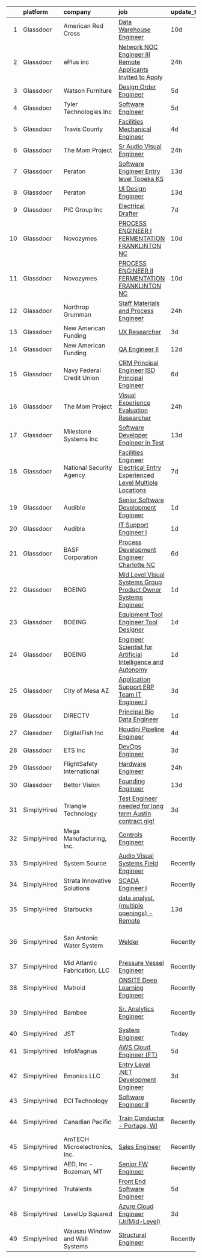 

|    | platform    | company                        | job                                                                                                                                                                                                                                                                                                                                                                                                                                                                                                                                                                                                                                                                                                                                                                                                                                                                                                                                                                                                                                                                                                                                                                                                                                                                                                                                                                                                                                                                                                                                                                                           | update_time   | location                    |
|---:|:------------|:-------------------------------|:----------------------------------------------------------------------------------------------------------------------------------------------------------------------------------------------------------------------------------------------------------------------------------------------------------------------------------------------------------------------------------------------------------------------------------------------------------------------------------------------------------------------------------------------------------------------------------------------------------------------------------------------------------------------------------------------------------------------------------------------------------------------------------------------------------------------------------------------------------------------------------------------------------------------------------------------------------------------------------------------------------------------------------------------------------------------------------------------------------------------------------------------------------------------------------------------------------------------------------------------------------------------------------------------------------------------------------------------------------------------------------------------------------------------------------------------------------------------------------------------------------------------------------------------------------------------------------------------|:--------------|:----------------------------|
|  1 | Glassdoor   | American Red Cross             | [Data Warehouse Engineer](https://www.glassdoor.com/partner/jobListing.htm?pos=113&ao=1110586&s=58&guid=0000018161014d2da797c1ff9b5f5b0e&src=GD_JOB_AD&t=SR&vt=w&ea=1&cs=1_419e65c9&cb=1655189884873&jobListingId=1007916029350&cpc=B576E40E3A51D23B&jrtk=3-0-1g5gg2jg1g2r8801-1g5gg2jgei6hp800-0237611f66cc1084--6NYlbfkN0CEN1SVzzuLvxAMNmYjkd_ILVkHkdxx_5pQXs3qEhGumJ2TN43HgLZzaqIICJy1tzpla2dKBjNIpeamBrqGybw7MZzGHYnwNMs4L5yiZFMe1UBYwD3KzWY3DdgGp5tRq-LhEJfwOSrVzJ7BWbc3FG0PbPFNBCz7oROGKPzqHNglsDrbvBumWfLsa-_Fs9Xz4q3LMkXCZxgWCzCcDtLjcvYP9BUngxoBAzV1_CIDP8Heptvear4iQ03a2s-VlyU2DgUwvafSC1Ct6AlQL4f9q4v1fYFC7TnbGACSvaCz3hEjzfhgt42Bt9nbk9VfCH30RqtjA6z_ox458h1uQgdrZvGdAo8BlZe0jkQovW6skdQCByINdA3k1vqHgiDH4J9_mQKezyVav9JbWOLBJGxNYfZL_T7vX1ivr5Jn-DQLeEtPufpPZQDg_Tz0Kw5J7zpYhA5sX570X_quRrX3U6oEpEF8qRdzFl3_7vNUZciKW58XQWT_WUnZutY6RCSEgraJquRahrAyxOWrcQ%3D%3D)                                                                                                                                                                                                                                                                                                                                                                                                                                                                                                                                                                                                                                                                                                                | 10d           | Remote                      |
|  2 | Glassdoor   | ePlus inc                      | [Network   NOC Engineer III  Remote Applicants Invited to Apply ](https://www.glassdoor.com/partner/jobListing.htm?pos=102&ao=1110586&s=58&guid=0000018161014d2da797c1ff9b5f5b0e&src=GD_JOB_AD&t=SR&vt=w&cs=1_9af8631a&cb=1655189884870&jobListingId=1007937027909&cpc=B7D7C65A5E4116E9&jrtk=3-0-1g5gg2jg1g2r8801-1g5gg2jgei6hp800-ecf1885f666dbc72--6NYlbfkN0B4q5ZfxtiYuHthRCrlNTaH3IgnRrb9iipLWN6eJD-7mf0GDGcGpfM9CdkPeB309lsIIg-T8Oz_CHLpBFD1BFj7_N6xgEmhz-rVaPFrAV_ftd2axiSb3akQdAIq353-0vBNSWLyBxSXGPKPOHwX6JbII4WWQQXY1IDNhwpHS_GyhBJEbH-flqhxhb0xddbtxCWEZP8lmuYgyqaxhfg7HfJ9HcdlmRmKJTG3avO8nCxHrkhHjv9uyrN0SDlBV5GvEfyqNRY9tDM6eDjozVcO7dRUv7e1pE_g0wMW4MBYhb5yB3-GsJ-6aJf_mfDlE_V1OI1JP6zycCNFXSHyadjW-Kki8InM5zK5h9sqo429pOUVR0sWc8otrFeY_zdMOIei0-1f8cxPhqSXRmO2snpwQkRpOiEUteZvOZ3Thqo7WcN8gGL6FwTmHgHSvXA_WIgWjt9k-hYNCJZEdcA6i6giNUl7DvrIieoLCD_YtxltqLIxLbPSUNDzK9YkA1uYFVts8sxdJDpJ96evu2Hy4JHzQTpO7QxpPzQxJf_YCZ3uy71qnrFjMeAjUx7E4PCJa-mgKPB4HxKglmPguo1drJhqSauzkR02Qd5yQMLEsf90zWI-JvI50zd8_X8tT67Gnz7RPS71eOzRjthQ_y7_xmgL7LDtgQZsBPEfAHTnpzNUV0aQ7d4QXIdhAI_II3lkUOWIE_6DOyUh72tyr5t3OFNaMvinIhezoYQGYNrbNDXRZzrcVA%3D%3D)                                                                                                                                                                                                                                                                                                                                                                                                                                             | 24h           | Morrisville, NC             |
|  3 | Glassdoor   | Watson Furniture               | [Design Order Engineer](https://www.glassdoor.com/partner/jobListing.htm?pos=105&ao=1110586&s=58&guid=0000018161014d2da797c1ff9b5f5b0e&src=GD_JOB_AD&t=SR&vt=w&ea=1&cs=1_081bd2ae&cb=1655189884871&jobListingId=1007926250674&cpc=A3C165F64CC0ACE0&jrtk=3-0-1g5gg2jg1g2r8801-1g5gg2jgei6hp800-bb81e43dad04cd92--6NYlbfkN0DSK_VrFMGb8rYcDftMMxbEY4AEPMUD_4tNJMwNZbo-LDX9FsvLWh6h_AJ9bXBWYBEXiZ9WVhF9rUCvHFkzOZ5AVlHEAdrQbIVk7SLm5SFBE_xV84NfR8tB18BZdXUCUfjC_2cZGlgTBuYBxcQ9JjIxt-bxf_Ljlmn4esUFHcjaZmffVp22cIve3kzc0mP3EyGxVtBSZ2NwGkgujbOr8bwgCvyrwM9NxbvMEO3UUeU4JrNIqlloYt3ea0C91sBJxIuyijcKw9z02lUgqYmqxzoNWdyzPK_NOvs2kiJMfihEUhS-wFal2qELH3N6QQjqlsr164BvZXTVYsQF2MefzZ7NE0mRtlEEpoWaXTZO_frYE_7g4lIUNmRNgws2Odh24ldE3XBu0XIe5g18BmT_3LG_gb6ORsL-Soqab1vH7E4PbAO-EV2M931i0Hfyih65gqt6ZyRX5cs2M6B135-V7cunoOOuBXSUOEFp5bI0sqQwE7ZNd2zxayo8scQ335tfv49HrzIUmWLjLA%3D%3D)                                                                                                                                                                                                                                                                                                                                                                                                                                                                                                                                                                                                                                                                                                                  | 5d            | Hansville, WA               |
|  4 | Glassdoor   | Tyler Technologies  Inc        | [Software Engineer](https://www.glassdoor.com/partner/jobListing.htm?pos=108&ao=1110586&s=58&guid=0000018161014d2da797c1ff9b5f5b0e&src=GD_JOB_AD&t=SR&vt=w&cs=1_f2c1ab74&cb=1655189884872&jobListingId=1007926093082&cpc=AF779B04936ABCB6&jrtk=3-0-1g5gg2jg1g2r8801-1g5gg2jgei6hp800-efd64d60b788f60e--6NYlbfkN0CeE3Wp1M-8tH35RiH3f1Z9bIMggqs9mWwktycFHRXbIf7vsqZ4_y01WCj-t8XukpILtAFhQecXvprb1nXNw-GxpbRjrqS_Ot4i01uujfXHGKLS4VGP3YSqMnmRvqdEOjeBTuYcAE8mGxzqUuXGK6bhBDDlNZx4fFwRzLx_bxtUoheKhK0EXYbzaOcFqdJ7o7_8ftPLgJAKkUu8aEphrbU3DxzuWwLkwYhHfFyxwGPBd04SdqIZ78G320oNNQ-ltF_T04sDAG0fuSZj1c084I8Y5ABA0ofy-B_yyB0z8P3-kBiJ_bwwv-p9RGBvl3NgkJWaQC1Ir7yZhPYE9_rajD-MAC-qyT5VuKkz5qNBxAfP0tBegJoAM2OBV5xt-mnZl5nlWpaoSxS2Q7JOSoGMae2CnxjlNtKDYX5wNV91bCQvUYXSxuK0duMb4VgatyhWzZlSnwmb3LDq_5-zGiT8YK3z1yBfuMAInOGOEdhfcOSlen17pzZGAbbQ_cWqPHAn03yDEy7-tT_Rq3i7BIHkB7JezF4EX48P7zeW6N7nx5-7GJ9w-WVPwWYz)                                                                                                                                                                                                                                                                                                                                                                                                                                                                                                                                                                                                                                                                                       | 5d            | Yarmouth, ME                |
|  5 | Glassdoor   | Travis County                  | [Facilities Mechanical Engineer](https://www.glassdoor.com/partner/jobListing.htm?pos=104&ao=1110586&s=58&guid=0000018161014d2da797c1ff9b5f5b0e&src=GD_JOB_AD&t=SR&vt=w&cs=1_8d1ff533&cb=1655189884870&jobListingId=1007929714118&cpc=E78116BA4A3DFBDF&jrtk=3-0-1g5gg2jg1g2r8801-1g5gg2jgei6hp800-51a2754220af87a5--6NYlbfkN0DPC_LVculOqwqU5hJIEhpWd4EhNYpIBkCFdcy_r_MFe7ANdGmQxI-VvXJrD63T4D-IuiuGT9SGO4KPw_10KHO8vm2j_QZuFjys1--zmzu8ck3aOgaTDEMcaKwsmU1kLWoUlNL68lrv_rSx0-CMvZsywyETUFLEohMjqpFYbH3pGEsWxlm_XzgjBcwQw11dn5VKGe_vLpzoClqwAjDqlypvWTIzZitdGJTyPkvAViOl7vsIqXhPNBVGR6EYAYk-N6tGX7_bwgRjeh7FPmaTYL4PnE_Krix_IyH75r3QlGG6JUPYcEiVJP1-j5vPj_Un7JamMMwklbQ9sUwYfWcMwtBwB6s24Fws07TtyPNAG6zUiC4hxLG7mk3HH_sf8MKKmKaPcoKhYIjHUvZvJJ0tq5h3JHxMVjQWB25zaA7L4MWy9ghs85d7GOlC469zh-DSkNpVHECeo6VbOzJAZToLsXh8u0kVrNhbWFbjzZfSdPJ2Pgd8GyiX0fCds31lb0pekdMAoNf_miNCnln0Xxm_ORB60Yc893ObB1k%3D)                                                                                                                                                                                                                                                                                                                                                                                                                                                                                                                                                                                                                                                                                            | 4d            | Austin, TX                  |
|  6 | Glassdoor   | The Mom Project                | [Sr  Audio Visual Engineer](https://www.glassdoor.com/partner/jobListing.htm?pos=123&ao=1110586&s=58&guid=0000018161014d2da797c1ff9b5f5b0e&src=GD_JOB_AD&t=SR&vt=w&cs=1_8f148b1a&cb=1655189884874&jobListingId=1007937497386&cpc=65CC663E25211861&jrtk=3-0-1g5gg2jg1g2r8801-1g5gg2jgei6hp800-1e8ea6b2390f2a34--6NYlbfkN0BDp_epf89aHDQhKpPegNJQ_ldQpEFZQsM9OcONMGxWx6pU56EKHF58QjVdAUvn2gX_BK2JMdqXaKMvPQ-O_yPXPYbViXcy2agRfKi6qVWOPBhGUYEXSUtLFgrlpOWndMJZo2gIsPE7Zi1ZgxAz-U7K999IZRUqojpmdV1n4Pb4HLsOnvSLFztCIcSSsh_zE820UCI9KOKL6jal01jpawg7R6ZHq_YPm0r-LQGMkQGSrNl-5CGYpWvkOyEOQs20vAYFEHQKIi-oNAspcumHSG4v-Sub_lVYJQXsuPAcEV1Zq_Ye0i9oEjy2_VJ7Z8azb2hpAZNUMZxoT5ZGamW_4WeaNG29gNJbV-ErszXKGH5B1ZAeVBzffZA5IqQPg0hePbL4yg3AFNS6IYTLsm3Yx58-1bj4QOALXx-9ALvzdFbNuvG6zYwagBVUMGEnQIctm4ATfzaOoWRuDkaZtoT1xGfpP9WfhWf4N3etkZj8EOCcKeWCM2bpCbp3DvqonEnhrMdkjT9UQHgR6nvrUum7y9dD9igLGsCk_BJqRZLsTxA6QvQfXwSLCH-Kc2P0yJMutPTRTmIMIAclxQ%3D%3D)                                                                                                                                                                                                                                                                                                                                                                                                                                                                                                                                                                                                                                                   | 24h           | New York, NY                |
|  7 | Glassdoor   | Peraton                        | [Software Engineer  Entry level   Topeka  KS](https://www.glassdoor.com/partner/jobListing.htm?pos=125&ao=1110586&s=58&guid=0000018161014d2da797c1ff9b5f5b0e&src=GD_JOB_AD&t=SR&vt=w&cs=1_715334a8&cb=1655189884875&jobListingId=1007908040238&cpc=C891152315FA1AD8&jrtk=3-0-1g5gg2jg1g2r8801-1g5gg2jgei6hp800-84b695bc5d078830--6NYlbfkN0Cx7R8OmodZU4Ze4hnUhR0Myw3_voyDLMHXumN7ynSuTrXceT3foN28OOGtcbbQ_74VxahBkURUwr7H_jQ7fNEbvEYn_LtWtNpFH4KKDXp8duUPmSUJQlavWSZfm2S9zYoH1BQs9WLSPcJ7gI1i_C1o9XpajrfEG21JdPFJbbb8qQAzH3Qp671EGFziLpbu2gF2pblFuC_OVW0SU-cDeONpNIi9paYXlEgi5N8xdVqikH32Cyyy0EnPgJkv3qJ4P9WHfYto_-XLC0bGHVT2e08jUvPQvwl758hxKgM0zMjDy_QXbZGFjEhLPxtqSYpkmjPQ2yOAsbiUL-sBzBN4Kvu-QtejjAkmZNmQqRsS_fCDzdQBq64G69nz1R7iYv8w3hU3_R8qiuEiHepQHazCRO_QGTsloIx67NTf4p11i7E_PaPP4db-EPEu9qlvKG7N3UXNWfu-zO6TV2CT1FS31mLZV4sSl-8BKMDl4x3fd6ttpuouhQ-Kgi-a0YoYmVm63sML1LxEDshRuu5ValwzQkw0lhc27Y_XApWjFWevXOh9_OCWsk4J2jRUDEQVCgqED4uhpFiY9drLLjiST605onJjts8N0PRryMcLvToDgUS2nwiTzi_SQecNzBidIPdpY_2IfEwa_iNZE3jTYI7kr5DL-ZCWkcq9YbbHButYep4S6oM1wqZ6jzSmQ3PYrsujjDBXGpWW4km6tT5TXghpOQKsVFc8vqMs8Dl8TeJj7rdqLKn8qWk4r_ot8VY1txQPqmm_vODYkRbIy7vTZnt6RGfY3gcg2Nv-bQ0JtEem1PwAV53_gAlVUlySS1Uq8UaW8XS109gqBL1AAD_OVPW-DUB0yAFEyVqywCivyN819Wm6iE9HcHWgMnP9Dsn_ZGwzYSfLBLASCvTE2S6vMud3l4ig7Z-3wJz5MvaWrgrW6SKUcitc68AiqiCFISyZztH5GgpW0YxfSod-kvJOxKi_7VA0YgJCqOsJXlzSKo7bge7-4Pnn3FAoR3R2i2kJQZBtLqQXGSwycrpJd0zxX-wqoQotCl6Hub6QVtenmW4O0_WWXvjuUNYfLgZFzojLxSDeuEX0gr5x-u9cxAfOStuZ2-ENVb_3powOk-ursSN2TAKfGkUxioS9_MwRy92yzO0L7SV8kRxiG0ID1je3kArjycu8CHQld5agH6KNJazdCqoplQ%3D%3D) | 13d           | Topeka, KS                  |
|  8 | Glassdoor   | Peraton                        | [UI Design Engineer](https://www.glassdoor.com/partner/jobListing.htm?pos=124&ao=1110586&s=58&guid=0000018161014d2da797c1ff9b5f5b0e&src=GD_JOB_AD&t=SR&vt=w&cs=1_94a12a9a&cb=1655189884874&jobListingId=1007908040616&cpc=C891152315FA1AD8&jrtk=3-0-1g5gg2jg1g2r8801-1g5gg2jgei6hp800-58ef5cf6f669573b--6NYlbfkN0Cx7R8OmodZU4Ze4hnUhR0Myw3_voyDLMHXumN7ynSuTrXceT3foN28OOGtcbbQ_74VxahBkURUwvgY0T_lQpTHmbZdizHVjKpUxQ5PlxHa4G5W4py6IGwGXdeUIhYylfc0l_WqmsBf0ytiEd9rWpIkcqibTjicyOKG0by4Qwrgu4Jmg_wWVCD2nAThzrpMLi_4FKrbz0-0DtLvpkRDFwPtC9YrJ_9Zq8bUUyoo5kUKWeS29KQkIwz00GlUc6Jy4yDsqqOvvOu1WhH1AyqtDvbctai-ZJsoGEpg_alK-W6NBOZzRM1j2Oxgt2tKZN8pmR1EPjrKGwHVOTqh7wMUwrPVV3dfstPPrap3qTngWzVSRwjo9mPpeaG0ERWD53NTQPpIMWOiZ03VGIxipFSQ-tGznuIitLjPFGNSjWSeyr9ytm5jiLfuPxS7P9pDztSxG8zE3QS_LyohBi2AGk67RRZpZo0bkf0X0M3K5EZ4r-w5un1IoCimh4chCcTpsSkpoR35_dQUmmVmsMaORcUVTIkud73O4RPjRCWvYNgFz0OdZnoRSiDID7KnEc89b9XcE9pa2vY04C7xgiNMtJ76QDltrrUc9EAoExnn15KS3E85voTtrnCSJAOcQ2hLd3NHWzbieW2lhMZzqp4KuBzQ16Ua8spEbzeqtHUvse8eoWgMEwEFDn4k7LSiiwJ1HPtqI9DkGvQxnEEENUDscLhpKNgcPO083NfZVgRTi67Mtnfrus_1t0r8DS0gJyuCG3ojyqV73hiQa0noBQqCWHfuHcEAp50kTlUIlOoGV5ajdufzYTGoPmPl0rAr1l3eq1wNYVgkkue60vjL2bpbHcvyWNogDKh3cyyu0qwAVcB8EexNjG_Pwi0wCdBfhJpqL14HhJbYzz361YwGTE-S0W8k7wRLAGrg0Z3IAGsDhHzmqONMgSuC0BHIyjZxRTJlzcV8cZiwdjrwzgXXrDZBiY4hTInZFh8JaCf8Yqns0mKPqu8DClePvV4uWVkh8EwRvtJwST7tBjbLuiYMbVOX6dZIgGMVHz66xZe5gWjA5h7ew4ZNKuQd28O7vJdye6VAZ23k4zSuLx_vCUbxs0NkSPbox16y)                                                                                                                      | 13d           | Chantilly, VA               |
|  9 | Glassdoor   | PIC Group Inc                  | [Electrical Drafter](https://www.glassdoor.com/partner/jobListing.htm?pos=121&ao=1110586&s=58&guid=0000018161014d2da797c1ff9b5f5b0e&src=GD_JOB_AD&t=SR&vt=w&ea=1&cs=1_5fddd831&cb=1655189884874&jobListingId=1007921417152&cpc=F2E91DB1AE7076E1&jrtk=3-0-1g5gg2jg1g2r8801-1g5gg2jgei6hp800-1af7a71a4932a0fe--6NYlbfkN0CIUdkk1FcrHlkbxj5DyYBI1BV5m7vAffkQYdg-MJb9E9rJxgRt7JURlFycN6rhPac3Kp7BxbDmhwJIMSqB-V_e5kGMUTiXvyMhWb4vSMjxUAAAeHXzyZ-RAEIimXWD5WbvTdlPzxHDVk_8q7dz4mh9D8hCg00I22yjELAmPVhG032jvjQpD-trWJFxNf0YPGX8jj4JPNXzRKPzKF5ERHhLP9BItOh0MmSUEH6-jPP9M_15YR0uyE6LBFhZWyJZ2izJrNeTNulMqs9BYIUb9CErw5XwFzmUzWXg_UuU12qnQRLG6KdoMxu053tsgz4aayktIyOAZVRLz7F2E2c-bQvb9gzJKV7vS4vTE7BbvAwa2nsC0TQh-6Fx-pCayoLQm6bCcMyRjDccd5AgRG4cOnqhqUrSXfAsi6DZP1LCtUdxVfpNnnCC9CCvsuR-z2naM8PZXvZOJuAki804HESc_k2FlOUQxs9-KMp97VdrgSpBPy0IbD5QtbFBwdziV5xBkZHc82jkS0RYIk6cVVYndgM2HANECB8iR3meF8ed64kzmA%3D%3D)                                                                                                                                                                                                                                                                                                                                                                                                                                                                                                                                                                                                                                                                                     | 7d            | Canton, MS                  |
| 10 | Glassdoor   | Novozymes                      | [PROCESS ENGINEER I  FERMENTATION  FRANKLINTON  NC](https://www.glassdoor.com/partner/jobListing.htm?pos=117&ao=1110586&s=58&guid=0000018161014d2da797c1ff9b5f5b0e&src=GD_JOB_AD&t=SR&vt=w&cs=1_d3ae561e&cb=1655189884873&jobListingId=1007916782750&cpc=56632219D727AB75&jrtk=3-0-1g5gg2jg1g2r8801-1g5gg2jgei6hp800-77b0cb9d8ea2619f--6NYlbfkN0DzYURYHhOhcSs2kH59Vbc5dm2dr9cX_ohkgLaX2Bn0uAh7Jbtz3TTEINapujOv5k1BQl6A23-sK2rgY02Jd48pYEgHblWDF1i8zV3h1JxS-y2wjXF9IequehsUtqqP_vXMItp90KIVRGOquJRdVZX-ELXCcywWUYEP4u3fCTfpmenOZBWQU41_BJwnXwHyTBH-7n4XOmEhp8c7IFHAMEcapUw7czL7qmX7IdoeJ9ZVWOrUhHn3pzD7cK-u2kLFPyY1YRYxmOE-4qsirhhEsNlMxEl_32pEeuR5xa1nwe5ksmm_P4bxFMz7p69msWvztpVD2B3As26TQCBp_JVDW1e1S-8d1QHdqw4ALmKtngh6keWeBqETJqKptu-S1hSagTfC098G0waY16qtYoBWis1BCYEedH05-4vvWFvFev2vXo9XkcNgJ9BYLPZP7L_wNujwQ3x4x7sM5-Q9ILVn0qJL3o2ywEbtt__HProdlMHji1SR6XVn7dli40mK7qiypeyZQF_hM-vV7qyQpbLQB3e48udVp5sZpIsN7_Rk35GPZeaVM_cPKe6a8hksW7mauzvhuiiC1WeAOFv8sahl4gZ9xSAslJw3if7jA3woX2UCXOQs-bYbftzCkiLgPE4MAWs%3D)                                                                                                                                                                                                                                                                                                                                                                                                                                                                                                                                                                         | 10d           | Franklinton, NC             |
| 11 | Glassdoor   | Novozymes                      | [PROCESS ENGINEER II  FERMENTATION  FRANKLINTON  NC](https://www.glassdoor.com/partner/jobListing.htm?pos=106&ao=1110586&s=58&guid=0000018161014d2da797c1ff9b5f5b0e&src=GD_JOB_AD&t=SR&vt=w&cs=1_7e61371d&cb=1655189884871&jobListingId=1007916783026&cpc=D9A4E834C51D285C&jrtk=3-0-1g5gg2jg1g2r8801-1g5gg2jgei6hp800-a488424d9d6b1753--6NYlbfkN0DzYURYHhOhcSs2kH59Vbc5dm2dr9cX_ohkgLaX2Bn0uAh7Jbtz3TTEINapujOv5k1BQl6A23-sK_TlqujlbLsuTCF5WGE9UuhptSRjqv9WKhixHGXwyB9IWIFvrZ2MCncbhsta3K8YVk3Ldsfx2tvfdRPRB0qka5VjQ2gMLmoGZghWLOwWIpMfBimQTbHGhslQqyYG_JyxaE4BzvRKfmfB-uSpdgI8x5bv9HM2PVk3McTiE7J-kjCydaCcMCO_dCQWKeSAMKBJNkMLL5ecjHBEJhKxfHx8HcHY3ycwJhXHX1yCgWR1zlzm1Uf351g_mQ2DwNFDts3-nKBUMZxZ00J97s0oYUCX5thjHxpVkGc92TlAUSQADIQS2JUaMFy-jdx7kGUFRBkLvrNzX8gp_vSVp3bz9erXiHvQL9oPJMo3xJYiV3EzDfKxWmrNig6QTHV4ghfmL0TDs8boZdtmf0RaNW9g7I2OtcrSq93Y12QwB7xsv3JYsbrUZ-7AEElO-K5q-S7dhsg1bGs_uZAfe18TsZ5IcgOG_luhC4b4uW6U8VCFQt3iNkYsb7BDkpigsTSkQOg6Laod_i_VpZ7Yt_s9W3U2lGlVU1rnFRZ-nyTnxQZwPuGykIiXnhqLOSJE9h8%3D)                                                                                                                                                                                                                                                                                                                                                                                                                                                                                                                                                                        | 10d           | Franklinton, NC             |
| 12 | Glassdoor   | Northrop Grumman               | [Staff Materials and Process Engineer](https://www.glassdoor.com/partner/jobListing.htm?pos=111&ao=1110586&s=58&guid=0000018161014d2da797c1ff9b5f5b0e&src=GD_JOB_AD&t=SR&vt=w&cs=1_094bae41&cb=1655189884872&jobListingId=1007937603829&cpc=7095061949A44974&jrtk=3-0-1g5gg2jg1g2r8801-1g5gg2jgei6hp800-d1253c1b7a2e9d24--6NYlbfkN0DPf8Tf_oakpB62WadId2dzQiWExtALTi0lpCM--zHBL1trAzPQuAwgyDf_-NiZch0xXP53WrIrpA0E3ktRTCg4tdJIGHskG54zn32rUclockSHlQQcGot92nZPQXFhXfCizz1Hf5KJhUnmdqrwlvghldlDLKEBpWMcNfcucIZNIORVJXsxs6KVI2GhxYAmBISJokAg3yUdWJYkNhqZyTxLsNJb-rMPNkOk_fnP6Ycb6ShgvVtq8cgIzwpmO2xrZZ-D_i7-F1mhok74T3uwYQgvZawuM_DxFh-0pybCV4idbMyB0P-wm7lfNYNFznfo2i5ZzLtgI4-AMEzFsKOgZHYHo8vHbwSuyxy74CRnExos0c2DpblzS3-WyVIV2Mtx0ppgSOET8mK7m1dEdqFqw_oVdu8R7i2cT8P-nfcXQROXu2usgxqwgfnSLLsJLMas7gsFtSIi5eXbg9LwGE1pXJX5mfB0utOkGsEhQp8AcCvu4NxY_HlebgmG-BpglT8AY4WPTjB_TGJ2DkcyciYCS5IAQEzlGDm2MPBBZTLA8cCYlg2xK8zeCUqhLaSVY3ZO15O8snP6o6UNa9MtxhBLDtYaU8L9AMgriz0esv30AhslPAmCA0TwxxVsr8Lau2oiTS9G8XKk6GVggJdsfmLTpv88JMkk7rDecXo2DAWPS0oRaJ4dvOV07mmuD2D3GJf0OBgTAtxPMvXfXiIX0M2wDEmcB9JdKfhl60AsJNf5NR5TQ4TMjiipysMN4EyyqZdmE7aKcuaB48jPtlLjRTD_AfJRKMPsUZ15ToJyNYkAlR2dtav4ksUJqcWgi6SQai8cf88y1cOoNmpOvEbQdwQ9PzZRraHEI3Tja9k%3D)                                                                                                                                                                                                                                                                                                                                                      | 24h           | Clearfield, UT              |
| 13 | Glassdoor   | New American Funding           | [UX Researcher](https://www.glassdoor.com/partner/jobListing.htm?pos=122&ao=1110586&s=58&guid=0000018161014d2da797c1ff9b5f5b0e&src=GD_JOB_AD&t=SR&vt=w&ea=1&cs=1_638a3c3c&cb=1655189884874&jobListingId=1007932168095&cpc=5FEB1BEB8E14EF52&jrtk=3-0-1g5gg2jg1g2r8801-1g5gg2jgei6hp800-38c690ec68895c2c--6NYlbfkN0C2BFb7Ub2YUp4strrym9V3pWtjyRKtgHKt_kMzkewmGGJEved23y_kY-GSZp2akmOg0E02po-mi69axuVsLD0iiG4VFy5Pk5btivmpaLL-uYcHCGNLgLfnTZm5NpQ-HyaYOtGaDM69J5pqgjDWLo2kNh5DCWscqveQDOwhZ7Ca2KtIzjZWzXaDqw5xt3TyOkXxWXr21001QxSgj8Jhw4CqhjKShIDgyQrs9sT9Qe1QSI6dkKz0NCuiLdRxEmXZS4cE2jacmFJVcZh2IXwuwBvlM2b1dps43Q11-iT08ytN0AbKWejNjwD4B4JhBpd1l7sOFAmXCc4bmY6oJ-NCyBSIm45YnhRNApvu1g0QtHEeap2mIaYH1M4nRhF9TSlKvzu5Z884ZIiJev5Kt-v1Yz-hDANk6xrKxbSQ-pkYYfnhdNrUoZvIshfwjHB1e681NBoEJkrKZJCIucXrvJaeuWUzzWGG1tgXi-QU_uSNz7Oiy2jRIz6yLHhlpxZUVROB-ko%3D)                                                                                                                                                                                                                                                                                                                                                                                                                                                                                                                                                                                                                                                                                                                                        | 3d            | Remote                      |
| 14 | Glassdoor   | New American Funding           | [QA Engineer II](https://www.glassdoor.com/partner/jobListing.htm?pos=118&ao=1110586&s=58&guid=0000018161014d2da797c1ff9b5f5b0e&src=GD_JOB_AD&t=SR&vt=w&ea=1&cs=1_a75cc347&cb=1655189884874&jobListingId=1007909888068&cpc=5FEB1BEB8E14EF52&jrtk=3-0-1g5gg2jg1g2r8801-1g5gg2jgei6hp800-5e6163080e97dcb4--6NYlbfkN0C2BFb7Ub2YUp4strrym9V3pWtjyRKtgHKt_kMzkewmGGJEved23y_kY-GSZp2akmOnnBVFhknn1dmgb4isILeEUsTizJw027sw8FXT_a3BY2yeVrQZLFqVa2yf0kp6Ff8opLu5JYCYJj-JS5GRfBJ47TeZBU-f9SAvFxDrn4069ASsozAQv5ZvSF5dUIfb1AP-PSm3bkszGC42K4XriQdwALifeLAhyKyjEih0x-wutjg9n95M6RwQ3k_a_s44kn6kejlhrqhISVTKHvMcMPoi92elCzY1StNKpMOeerYAF05nQef6JoVhiU6PcyXYQn8GkEB2aJ7HndL0e33SR02dwTU9ASYFiYscFUOUj3rXReoRaWApf5iQq6VRgtDEwURdpeeegZfWeCU0PJ5IV6qLDVWruM7W8xT8HzxWqcumVyLxIPuX_6DO1OXuuav06AXamTrxvWkbSh7IRJCjxicT3U1dmnUvGvDChAmZxcLjjBknaSx6lMwPGyMZY_pVVpw%3D)                                                                                                                                                                                                                                                                                                                                                                                                                                                                                                                                                                                                                                                                                                                                       | 12d           | Remote                      |
| 15 | Glassdoor   | Navy Federal Credit Union      | [CRM Principal Engineer  ISD Principal Engineer ](https://www.glassdoor.com/partner/jobListing.htm?pos=109&ao=1110586&s=58&guid=0000018161014d2da797c1ff9b5f5b0e&src=GD_JOB_AD&t=SR&vt=w&cs=1_2329e0c6&cb=1655189884872&jobListingId=1007923911898&cpc=F1F9710DED3F09F8&jrtk=3-0-1g5gg2jg1g2r8801-1g5gg2jgei6hp800-824498ea8ab15356--6NYlbfkN0C1zplEsFktHkQc7kOOwm4rInMAlFzAoLIRfcwaDPIGgoGZ9Vm2kzaVIA1mAzuxJ1oxljpLwWK2OEyGKIt9_y4gpW4cVSAwZXWfpRfzJ2NqaA_oPSCpT9GAxSwYX8DFpinanLcJHynqbvl8DjQqOBRpwC-9tTzhMW13Yq3ZpzynkuOTNY1Y9ARdd_OkmE-hUBXK2XqEXxy6gMx5RqTADnzfRClEvM2aqUdEaT5jjqIn3AWBTWIe4aBVwhkfU9N10i_tuyrmCm7i_CKcWOAOW2xqCoX1kJNGoIJF_qbVSWfu3Ua2hNTk8Abw86bO8ZpkzFZkjfovvqU71pBfB0rEMcp4XlilcDoHHCI6R4KW1Ex5LlLpuqLEHl2WdmxTgcRPh2KHVlibjpnyYtUu83Xy3ORc7SNx0pFbYCD_fzho39KSxQx86ZyRagoaplSNfnXe6wY0CDma8QCaJewvMkO21vqmKVQo20dFxKCD1y64TACkPuKIjr6BDeQyR805s8wnSN2rPjIr34hxcaH7VPLCXaVgHiMeC45qLO26DB1kSN6zMRyM9S-k-wRCYixK74bjMf40tiKQ_Umeyd-Pbf0n3h9x-WnJY1OIsSQ%3D)                                                                                                                                                                                                                                                                                                                                                                                                                                                                                                                                                                                                           | 6d            | Vienna, VA                  |
| 16 | Glassdoor   | The Mom Project                | [Visual Experience Evaluation Researcher](https://www.glassdoor.com/partner/jobListing.htm?pos=120&ao=1110586&s=58&guid=0000018161014d2da797c1ff9b5f5b0e&src=GD_JOB_AD&t=SR&vt=w&cs=1_8eac2b9c&cb=1655189884874&jobListingId=1007937497613&cpc=5E31031E1AFF45A7&jrtk=3-0-1g5gg2jg1g2r8801-1g5gg2jgei6hp800-4cad7ea6ac965c8a--6NYlbfkN0BDp_epf89aHDQhKpPegNJQ_ldQpEFZQsM9OcONMGxWx6pU56EKHF58QjVdAUvn2gX_BK2JMdqXaPbEPrQy0nK9_-zCLeCog9t5C4ORfkWf7ly8uVTQYAWE9tlWrsDmo23fwjHMr8fNG6uhDc2qPS3Er3fQtZeFzFVYu35V4mMEJUICzQFDoNbos1b76R0_btkOZ6oNQTEDCahR5e4nt2fvq8AGWWxC1w_SB6PM4mWfYT2MlRJpHBTEKmetlMOOzeoiwPVeaQ_Blw6Fl2YAd7zAS79TyuPArg-GgCgzkW2UdKr0WUlw4y_HBsLqSlj1nPm2QeFd75L4U4sAD1JbK9eN7ewzsRfEjvD3PYl5Qj8sIlVySpUlN9zY48ImgEQdR_My2pWoA7_4-AJ-0nuaCEPRwjWFwbeR45PWi_qAlT8yeGXcH8VbiBdZoAHsUIcbgjHmz3c_mjsPik-JG_I48YgtKVmerYmU82n3jbvUMQ7GIwYnR8D8X-tdLZzcoE5QE-MGINpghYBBWM3nJVjwVknDztpHZ0wde2-tkpMBKYMtyuxwzoYfGF4-u8bdflnewaitgDJ-peVuqpALZZc0d2V4)                                                                                                                                                                                                                                                                                                                                                                                                                                                                                                                                                                                                                                 | 24h           | Sunnyvale, CA               |
| 17 | Glassdoor   | Milestone Systems  Inc         | [Software Developer Engineer in Test](https://www.glassdoor.com/partner/jobListing.htm?pos=119&ao=1110586&s=58&guid=0000018161014d2da797c1ff9b5f5b0e&src=GD_JOB_AD&t=SR&vt=w&cs=1_53f1acd7&cb=1655189884874&jobListingId=1007907356977&cpc=883DC43018083D9A&jrtk=3-0-1g5gg2jg1g2r8801-1g5gg2jgei6hp800-851bf8b9fd9fde14--6NYlbfkN0DxLQmwTxWSHoiYyq-hArKwlvHyemWs7P-yMc84Z9eZo2mmlymjku324fUlSHJAvMIRzULS1kr3azFpIRB3nHXdLw2aEBvNRPnW1t6lmDfCeBeBLDhWiCKGy1gSr9GYhCzpkqOEjNtktxFYLZcwhwjI6FKJ-Qo4Dh0qdtl1a_pbWZk8ERnC1haxIIWEpR8nWPw2bUrfavQQPWTO_b4suh7ZkIduw6bKFDSh8Ru3JdS1wrnW5vgVXxGa5aTpWRfDc6QdOTCKFNI0aIp6f9SHy_SqHVpFHONqBmJZsPitD9Yz6KvCvLK18CJ3tMiYwtEWwLArTpPi0WJlPO4IipJMaQ5Lywe2CagNbGn7SH8dlvPCowY4GxuT934Ez7mpcBuEip1c0vtV2traLne5xU1kpn6xir2GtFxouYmVCbkJAR5lmRen7OEgIQmti8lJ-FY65O0T96vsn95HkJujC3FLjmAOVhGLMHiHtC3qk6En7_DfDllSPvHnQjr-e5xCE_cpaYNqTqRGVDTwxlkXcAvfjt9wu1ee9bXeJhveDzBsy7tGpFs9NfI66jnAyJP_LFbvrz5LdmKR1B3qg4QzV4K0WGqYCIsVuvgJcRvRpEtO1BYvcY9hGgVHU8DvDWOLAxfoOEEosq9kwZDNlhzo-RJILOaw3m_Lc027fWs%3D)                                                                                                                                                                                                                                                                                                                                                                                                                                                                                                                                                       | 13d           | Remote                      |
| 18 | Glassdoor   | National Security Agency       | [Facilities Engineer   Electrical   Entry Experienced Level  Multiple Locations](https://www.glassdoor.com/partner/jobListing.htm?pos=110&ao=1110586&s=58&guid=0000018161014d2da797c1ff9b5f5b0e&src=GD_JOB_AD&t=SR&vt=w&cs=1_a968cd15&cb=1655189884872&jobListingId=1007920180076&cpc=ABD31432EBADCA3A&jrtk=3-0-1g5gg2jg1g2r8801-1g5gg2jgei6hp800-a0332c9e47c1e263--6NYlbfkN0AC5S5KfpcrE62cRuYLg6qW_HWiPjKHP06qk-AGfbwYtGlr3wcSMURH9oqKq1q2FCdQabsBawpYv9ksDwi6Z0-ID9JfcxFWiwhaArLErDP2OZ8uL1g-7w_vmYUvdQ6iPtV03ASysv7r9G4DvfSkuv6h-qS_xyVHRk64yEYKVoqHrBAsNu6311LIXsBQQNuQOccQCzcQ224PyBKE_ruoB7IJC-0AMP64MaIT6Wp7OxvNRaW8kgPNPxU_eCFLEFJ1wq7tx4wiqoJed6DpUiVxMu9RBw7FIDcl8FJAUqg8Phc88haXORtFVnLfqc6ngKNMK4Oqowbo9mqCbNnUJtn6RXtvI71lp2-bsnUZg8T1t5IePE50gRqT_OkcfD4FFJuFli1crWjuRx8KtQKcY5sdoH4e-bmUt5ci9aMrUs6ZNElVrLraXy3KcYpLzlgrmrP74tyK9eRk0Mh-xLSF9g-nfNrgt8BL8xhe5eKs-WoE2RrLHGm6qfWG0jlg)                                                                                                                                                                                                                                                                                                                                                                                                                                                                                                                                                                                                                                                                                          | 7d            | Fort Meade, MD              |
| 19 | Glassdoor   | Audible                        | [Senior Software Development Engineer](https://www.glassdoor.com/partner/jobListing.htm?pos=128&ao=1110586&s=58&guid=0000018161014d2da797c1ff9b5f5b0e&src=GD_JOB_AD&t=SR&vt=w&cs=1_45fa97d6&cb=1655189884875&jobListingId=1007934553425&cpc=A0032DE20586B9BD&jrtk=3-0-1g5gg2jg1g2r8801-1g5gg2jgei6hp800-8e256153c64c43a2--6NYlbfkN0Bdd4o5uokT9skMYzkzH2dUVVc_sjS2wyLHOFjCY0bjobXrpDGJEXkNVrfXaAjoEdjInPIMqSzTebTEAbcsC-8HQpzVZaTHOfCJCTopyY5ZJiqfXJPxbwZbfz6apgzssKv1QnZOhvwGffayJy4k34bhfxgYfUjEHix2iahbof_inF3HHz8LGJMP8Q_exwiXzh4V4tZ4IIGmEABPEdFXJJEp0ErKv_YL4wdjqbMnYWbd6lZQds7tTGSAC6fy0WMFIWkt7JdsHAl1B_wd_z8Zh1uNAG6Qf_jM7LBoRclVfh-aYigmbuEjUxs1Op7q_n9LdocxHqJAq6ujxjs9-bSdFnqs-EiQlTnlHfOAmQkV4qzFOo19XEkkjxm1VPuImgL3tUEPPqY6NuHAmhmNG5FFhC_Q0Y9vUuhrYFZ_gvuujzyXrzlRfg7dUojyJ6NJSWVRbrlbI_69vjYIPw%3D%3D)                                                                                                                                                                                                                                                                                                                                                                                                                                                                                                                                                                                                                                                                                                                                                                        | 1d            | College Point, NY           |
| 20 | Glassdoor   | Audible                        | [IT Support Engineer I](https://www.glassdoor.com/partner/jobListing.htm?pos=116&ao=1110586&s=58&guid=0000018161014d2da797c1ff9b5f5b0e&src=GD_JOB_AD&t=SR&vt=w&cs=1_438aac5d&cb=1655189884873&jobListingId=1007934553340&cpc=292036AD7E8A5303&jrtk=3-0-1g5gg2jg1g2r8801-1g5gg2jgei6hp800-e062c25614df2479--6NYlbfkN0Bdd4o5uokT9skMYzkzH2dUVVc_sjS2wyLHOFjCY0bjoWlY3EBfcPTk1JugYgQlrlKY4o7_ilP3aSOvOG87ahhN1W8vzjjY-g8l_mUKMpplDb5jeB2_OjPAXYnOaUJA_9hUXeBiM-sH6YiURAZ9MxiCudnLRomtgsH2RouKZHtEzpdhQol1UQixgYMojp00ZZNK5lnyFCq5mqLbY_ImcNGHjwSLnj9pM6kQKkW-aVKgqI5VMSkXf2LB1tIk7bqzr4Wm5AcS5cJIsaJKz7c2RSKO9B0E3lElC8vttB0DCdv0cux5kyBrZFZDbVYiwgLmgrMTz0tAhe3_SyM4qjGu_fECI-Ow7_M-7VUPtKLNrYrYmJ7Rj5pVh7ga1xSEcvejSYahAScEZG4ZvQaN5yToEAuVxFY33-bFSSOuHumznj1C9Uv1VYDXbLw71n_h4OD1__I%3D)                                                                                                                                                                                                                                                                                                                                                                                                                                                                                                                                                                                                                                                                                                                                                                                                     | 1d            | Maplewood, NJ               |
| 21 | Glassdoor   | BASF Corporation               | [Process Development Engineer Charlotte  NC](https://www.glassdoor.com/partner/jobListing.htm?pos=115&ao=1110586&s=58&guid=0000018161014d2da797c1ff9b5f5b0e&src=GD_JOB_AD&t=SR&vt=w&cs=1_d855ae5f&cb=1655189884873&jobListingId=1007923366149&cpc=F793441F64F6F721&jrtk=3-0-1g5gg2jg1g2r8801-1g5gg2jgei6hp800-9ac781183cb6eb8c--6NYlbfkN0C765vAbjnS6H1wql5FZe3Fqxqx3c9peyE5ngJeMspQUngsp86ZFyaVl-5SHUm1wNTzfy1iqj8QQ3u0Oe3z0DJqqMteX5b5tjqhnjljTAGh9jNOxmjQgPCeLk1-9p_XJAuZtrDJVltkrvxJTWLkKirdUpcYkkDG9tRSNMDCN-Z85ew0fpYIHEdrOdICBlpNNxIqfKJvLPXOkyuU7-PH9xbNYyqZbeFY2VP9JzQAy_jy_SaQC8-M4oEMwbbA_71p5S9jAzpwi-6Q8jffVs38E6i84odkLWfXZ7W0NKeWTEwixJZfHld6zvy4lSg7G6Z43CdBOXB9_LmK329NaM4Zuenr-ONEK3_F9SSGtSBBDwXdqRTdIwacKUKdrgk_kG-UVdECLEh4YK4c2gdFCVrjjs2FeY-pL0BYOSI1AOxQnfQU_TZEPRWnCB_qPkvwpXyB0HgSJuj3Il9aiZgRWxAOwqfYgeXwbGw5L7CKfig9KYTpueDCQDXbnkoO3Bq5_PK3inv5xbR86XU6tW1iNyx-rBac7whucQpZYJp5mFEwiYwDOFvLvSMxElWezwLqaulrczuu1vOo2p-jcDTA9tE_b5giWH5flV8g7tZFUIygjShx4jnkDhltpDWV)                                                                                                                                                                                                                                                                                                                                                                                                                                                                                                                                                                                              | 6d            | Charlotte, NC               |
| 22 | Glassdoor   | BOEING                         | [Mid Level Visual Systems Group Product Owner Systems Engineer](https://www.glassdoor.com/partner/jobListing.htm?pos=114&ao=1110586&s=58&guid=0000018161014d2da797c1ff9b5f5b0e&src=GD_JOB_AD&t=SR&vt=w&cs=1_facedfdb&cb=1655189884873&jobListingId=1007934592019&cpc=618B7C2C2BCBC227&jrtk=3-0-1g5gg2jg1g2r8801-1g5gg2jgei6hp800-31bec1ba229362a1--6NYlbfkN0BddK4H-tsabPiX3BvkwhvbvP4OkLNzlRX6egXJy9Hb11ERhvpR4KXHN3-YJ1CHJCKXjvSba-fBPOHwOkasZqBdY1TvIpFWnVYa0UxAUSqR06c99vOgSbPYVWbNg1E6pCe-G6EP5CrKvNfh9mbXQKbUosmom71AKZ1JgND6xQ6qgY5gADRgWGnsZPUr3hVjkKOnQv5vHHf8sFkOEuzSXoq1rrwZuPGwq3tRW3vUgSiVbeRzL4AUWCHVQz0YaC2d7DrXIvFAk-yTJesw0cf9nNiTAhqum4QeeC-w2Fzq17nzmcHr973GKqHtoIBcgRiHoFQIvj5GZRn6kxM0CDYDjkVF3U-jQCHTF9vWGrmsZSAZmQy_gY_enToN_6flbXXdb0wzSxbnRSBEHInLiXfoPLxLZBTkpi5myHPHGIiEb5cIbCrPc-VfTlHnepGUxGDTSTw%3D)                                                                                                                                                                                                                                                                                                                                                                                                                                                                                                                                                                                                                                                                                                                                                             | 1d            | Hazelwood, MO               |
| 23 | Glassdoor   | BOEING                         | [Equipment   Tool Engineer Tool Designer](https://www.glassdoor.com/partner/jobListing.htm?pos=130&ao=1110586&s=58&guid=0000018161014d2da797c1ff9b5f5b0e&src=GD_JOB_AD&t=SR&vt=w&cs=1_a4f28163&cb=1655189884875&jobListingId=1007934591803&cpc=59DEFF8D475298C3&jrtk=3-0-1g5gg2jg1g2r8801-1g5gg2jgei6hp800-ebe80ebfa09b9813--6NYlbfkN0BddK4H-tsabPiX3BvkwhvbvP4OkLNzlRX6egXJy9Hb11ERhvpR4KXHxhlaUl_A2YSGkKY32L-RJG4ItI2CH_9sVFOsFG2OtbhDBxCBtGcTeDkCxDZ615njOcJxDooN-CcvrT0UpYGa71sm4cWp5ZUcY66J-J1aaGfvZlmhJhhHz2idU6sKFL16NDWSk8HSlC6tMLCS8-tyc-c2P73gEw2Dffa1vIPBMoo9i0WAL7C4FMpOCGkRzmkF4dlLgimyqQ9pXxnVFBIqx5w64CXsN3nDFqV4XlHUhlwlPz3JqC9DjkBSXxfGrsABqBXwmcicmlMcl539UN152O4TnrRJXoIfa9WdzGnc_enH4KJDAjQ-dDhzP7XstPouL24ckhke_m3BRdKrL8b89fPjU_kaMqvWl5HKFuPGvK34-9jl4evHAzTh55g52BlH1OtD8plLBTo%3D)                                                                                                                                                                                                                                                                                                                                                                                                                                                                                                                                                                                                                                                                                                                                                                                   | 1d            | Tukwila, WA                 |
| 24 | Glassdoor   | BOEING                         | [Engineer  Scientist for Artificial Intelligence and Autonomy](https://www.glassdoor.com/partner/jobListing.htm?pos=129&ao=1110586&s=58&guid=0000018161014d2da797c1ff9b5f5b0e&src=GD_JOB_AD&t=SR&vt=w&cs=1_368c111f&cb=1655189884875&jobListingId=1007934592301&cpc=217C45A42544DB93&jrtk=3-0-1g5gg2jg1g2r8801-1g5gg2jgei6hp800-032510bc9965143b--6NYlbfkN0BddK4H-tsabPiX3BvkwhvbvP4OkLNzlRX6egXJy9Hb11ERhvpR4KXHOGIJSt-F4ElrkZPfF_QD0TEtJXchKqMwRpwaDHwWrcfk11sLgu1EU9Fr5It92WiaDDGwemFTGZSgdSaTtDcDu65ExrTesuOFhZt3z4ecCspMX1cs5sVvlK2Az6MAap8YCWMAD06sC1GstFONK2F9BVE6TVFf6sEkm3nUOnuFoAf-K7FE48Bhy7Rcsk2kdY4bDoW3lk4KpcHqPyXy2oGQRQaWX9M1mgW2eiKz1IoMD0u3WoJHZO_kU4C2KS705C2k4CoGtJarvpTzvjrURB-67dSRwGjt8r4G7sUet8TRwSONsMYX5M4In-mIqhOEewbBuFgjSNP_UOwba6pTzCvDwuPp4tmaK_SndjRBFY1lDDi8IklrXKPa-IcYyjIlINkA)                                                                                                                                                                                                                                                                                                                                                                                                                                                                                                                                                                                                                                                                                                                                                                            | 1d            | Cambridge, MA               |
| 25 | Glassdoor   | City of Mesa  AZ               | [Application Support ERP Team IT Engineer I](https://www.glassdoor.com/partner/jobListing.htm?pos=112&ao=1110586&s=58&guid=0000018161014d2da797c1ff9b5f5b0e&src=GD_JOB_AD&t=SR&vt=w&cs=1_9e1b5e43&cb=1655189884873&jobListingId=1007931215812&cpc=235F38378B0CF412&jrtk=3-0-1g5gg2jg1g2r8801-1g5gg2jgei6hp800-f91719aa3673ae60--6NYlbfkN0CqmDcJ2Jkc2qAVJ8A0aHuY_Woxbj0-qjkwEUrVJfI_V-NwgB779CYHmv8TftJNnJI0ToMfQM5NJdkkL7XrKX0OisN5rEc_dOkr5qNAh3RqEx-Rmrsv0ngje8APYORVqzZE0FjsftSNklw7r-ZCxt0DKRFAtYPtWAGWqK3cTbZR-w7clybPKrS1mdiFIO7ADGSJ0lEKrnRorasvvHehNV9q-POjrwdXzfALrNZUL_XN5NTtHXAZeZIWOZcnb_MaNekoMGHHxt0qpfR0Q3l5Ia9jJt2QiDQSRmzL4VCpFd3R2w1JYgpoXMwxOPxaMsnuD0cxv8Z5Tb8t9cxzpMaD_t9AeBOTRos22SA9HpBbPJxai246tqLXQ2i6DEStqyDtyLPCmn588WVA9tQhgWY_vnK0PvLwhfFd3FKQhTuLft_NfXrJdrvf4CsH-MNqT0JwLwUAlPEp4IAC5eA27gY0QQ-IWPilkiD6zOv7TLVc7Mp1T228gtfhc6Hcbqg0o4q4sl-oUhZyUUX9j0YdKmMNF2-HIbj632TFmUYs-WIYXX0AWA%3D%3D)                                                                                                                                                                                                                                                                                                                                                                                                                                                                                                                                                                                                                                                                  | 3d            | Mesa, AZ                    |
| 26 | Glassdoor   | DIRECTV                        | [Principal Big Data Engineer](https://www.glassdoor.com/partner/jobListing.htm?pos=127&ao=1110586&s=58&guid=0000018161014d2da797c1ff9b5f5b0e&src=GD_JOB_AD&t=SR&vt=w&cs=1_71df8a5d&cb=1655189884875&jobListingId=1007934853642&cpc=FA84DF7EA1EC2398&jrtk=3-0-1g5gg2jg1g2r8801-1g5gg2jgei6hp800-4185e274ee88ebb3--6NYlbfkN0Bg-vCOmr41z5O6cL3bVFLNCmt4d7jQ60EdHBZU4QjMGyRF3OJkwwC0GQxq9DZ5KcirZohSo4qkami54lqkvt8MXa-1Wy1cPEujUxPoZbsq2S3uMoGJzk4RIpoy5FwCwBcP1gjB0AC62RcURu5kjVwuKLIpPgaPyMfcgXeuOUFBiHAlurQU4D7sqsdm5xglpnehV4F04ruLbLmwl-b3usk3zXrCe0vXlk_9fdlv7AFJhiznRLDC-4JODWpD_bbKm7zMA-faIDzi0RSdLsZ5ulDXtvLiTmUPHlCGYPMc94WwH-sFysrefd11Jrn-OyxlBheftuuAcCb1oZKAvIZDYc3mzItHBHBZ0YP7BsIB7tzjbyIwJ-z4u7R_bnVJ1yEcsFHqOMLifv6DP3OLgHHa-E8VbbvXLjPVS7fbWHBPi0rDS0K2-l-yqXek)                                                                                                                                                                                                                                                                                                                                                                                                                                                                                                                                                                                                                                                                                                                                                                                                             | 1d            | Atlanta, GA                 |
| 27 | Glassdoor   | DigitalFish  Inc               | [Houdini Pipeline Engineer](https://www.glassdoor.com/partner/jobListing.htm?pos=107&ao=1110586&s=58&guid=0000018161014d2da797c1ff9b5f5b0e&src=GD_JOB_AD&t=SR&vt=w&ea=1&cs=1_698f092b&cb=1655189884872&jobListingId=1007929705333&cpc=7C0AF3FAC6523A09&jrtk=3-0-1g5gg2jg1g2r8801-1g5gg2jgei6hp800-5de9c683ff5cc056--6NYlbfkN0Aobik8YxxDgwOq_2oUeZ1OL_WZj4h0jaGBY7VSUo9VRKAA5TpIBSdUGGku8Fbk9TrrWh0SGMRkP1voCKGR9Y88PPb0ebMcXUmDiYCXTAa1zyM_fTCsEmgKXUN7mvZF3ybnn3V7XSuuefgTOb8xyBYbPU-R_2REiQRlTgc_HA6fWDn9lhhs3OTtwzS9gnrXSpR7InFrEjnNyObee5UdJpm4rml6WNB8o1fGuhzVt0p--Mrb-2yu4Y9qvthAJ0OFHEb1RQGDTKlXyxcbLZK2fDV_ea8d2lyhEOrkgAlONPGgJUuIGxlLyvBAex7UZ_-uvty8BeJtRW8RGeFEF7NbsbdSJeE4p2QuXewOASu-Qf3kOGE_ZEN9XNe82zyDvAY8qCNSQQCgPsivPeaNtT3T3YOBgLAF8hlWseRZiy62g4QJF9XRiPatbQrDYZMpNz_yERCyGhive4VtuCwFG39spGaHhhYbcsbEEg9Q985w-zeLwPL-EwcJQHLq74yzxjOq57TezjuKhKOg0Q%3D%3D)                                                                                                                                                                                                                                                                                                                                                                                                                                                                                                                                                                                                                                                                                                              | 4d            | Remote                      |
| 28 | Glassdoor   | ETS  Inc                       | [DevOps Engineer](https://www.glassdoor.com/partner/jobListing.htm?pos=126&ao=1110586&s=58&guid=0000018161014d2da797c1ff9b5f5b0e&src=GD_JOB_AD&t=SR&vt=w&ea=1&cs=1_3ba0c1c1&cb=1655189884875&jobListingId=1007932194213&cpc=C63BD00756FD6F58&jrtk=3-0-1g5gg2jg1g2r8801-1g5gg2jgei6hp800-0a01b1e4f0700cb3--6NYlbfkN0CdNy9g2aZANdx64tcJyvWC4Dh9hlXtf0GcMh6TvyMiE6AIPqQPqecK_sZn2J-LffgwpgXkrOu74i5D9B9jJmVMualuRzPDBKOEkBuVd9O31t3TJ5kTgAKvgkndwc8bCQSoBL7Y7sZIQtekLFWyFty32TBciCycY3t_7-s3ZE9PA_zJZG2_HNhEMp-GHst5CviUo37XlwyYb_qx-FakMjbirh-n1_-Y3g4gN9L95OB6ZhU15RZrH4lOb0C7_JTF_ObsPqlxm5x87pL801viqIHk1xGgafIPm94AdaUsj1D3sqHBgFgKnwWj449A6CxeUMCIpI_cREW6uxTwcytW-NFzqcCAPUgCwv3TvpqbajanBFkjNwyLQk4pWkM265c0tRqvmkwCobA3AaP5Ap4BLid3hEFUX5W48Gs1oYHSRdPLo8ov8hzfi4uWcGSR2IouOd9LMorWkV6IC-NVLQcUqs_V4SGWN66Ibd2amGWgHv4-8Wi4X_ODH097EKtpTUargQR3zfJOETMOMA%3D%3D)                                                                                                                                                                                                                                                                                                                                                                                                                                                                                                                                                                                                                                                                                                                        | 3d            | Plano, TX                   |
| 29 | Glassdoor   | FlightSafety International     | [Hardware Engineer](https://www.glassdoor.com/partner/jobListing.htm?pos=103&ao=1110586&s=58&guid=0000018161014d2da797c1ff9b5f5b0e&src=GD_JOB_AD&t=SR&vt=w&ea=1&cs=1_ca86bbe2&cb=1655189884870&jobListingId=1007935781673&cpc=9A6ED45F0F8389C4&jrtk=3-0-1g5gg2jg1g2r8801-1g5gg2jgei6hp800-24b427b10c73ad9f--6NYlbfkN0CA6LYYM7q5OojXvFQg2aeEdxeZdf7FHrJpGRQcqW562jKIvEcY5Zgm_c1JPitM56dkfzi89VRRzzXf5vtyRVOW_exHOqF8gDUk4R31iVc6P4NqygiVPSQQ4hZ2nA5B6vm1Xr82POl1g_0aXb-yDCCDR_DXA72ZcotCbLVfJh_zc5j_8-VoiB3ArfBhbB-pJNl6RxcZ0yHwPOGByXeAImoVf-KjLzBvkWFFRENLFBYIgr2t3rp8vGdSThNiq2PQLGHyG-vByDK-3Lf05zZLCXS83H4dvNAW9rvADhdtDSFVqD2xEwrpoBDTLMoRocPQW3g7j-_sju1pYfl-b5uCrb2yEYZGcdHAy2RDNYWp4mr-v52cgmnQAaKzTWq1PD9nYqgHnAyFGdnak6sLjkPIHQaWH4z49oT7pL8agzlvn_O8aFx0H5ZT6MYd1MziNgXrv4En269AC997nXz3GJ45i1iScu663iwoegG5LCh4fHVXOIGgIpp9LzHgnIUr7zvy-JsG2cDxTnkdbQ%3D%3D)                                                                                                                                                                                                                                                                                                                                                                                                                                                                                                                                                                                                                                                                                                                      | 24h           | McConnell AFB, KS           |
| 30 | Glassdoor   | Bettor Vision                  | [Founding Engineer](https://www.glassdoor.com/partner/jobListing.htm?pos=101&ao=1110586&s=58&guid=0000018161014d2da797c1ff9b5f5b0e&src=GD_JOB_AD&t=SR&vt=w&ea=1&cs=1_8c6773a9&cb=1655189884870&jobListingId=1007907371313&cpc=13B2A17BC67BBEB6&jrtk=3-0-1g5gg2jg1g2r8801-1g5gg2jgei6hp800-6a6e253e5f04d329--6NYlbfkN0D4nuovUOU2dPryPr7-xanE7ZFWASvaSyNm3BqXIbrO0jC3ll04OPa-Sg0cLMLZI5KUJTE0wdphrdelL5oMdfZifzIoGjBaC603RVFD5iIfvL27Po3D3MeQGL-N6-x-0PPyCwYNLBu3WkIExgx4HbnI6hckGJ8tXmjTKb9tTdfKshzFK-7zIoAbuhad5xMuXR-37B6RG6Ill9LeBUyJbJw1-Z7wBz3axhKmkbEk23wUKy7cHiVz5f-G0lf6vmKUTaKNROnWwQSCDeVMQ9e1TfWbFRHG6QIanDYKsgZLFR3ZtANg-nhGJqE3dqt-_K8ovzT_3H8lhqUupZBJ0I-X59XCggGpVIRM-d12eqXVC9oQXlgPiA1-9-HdOZffeb9hSUxpnoOBqxkoJeP8qRSk-UVqfQ6pX8Gcc7Bn3HinijZBp7I5LPTxGwhAIskM2elaMr6TvjcjCDHL-QcIsrHeylTF1s6jb6QNLMvlJZQf_P4kce3GEGWAzVdJ2TUPiIZeDmw%3D)                                                                                                                                                                                                                                                                                                                                                                                                                                                                                                                                                                                                                                                                                                                                    | 13d           | Remote                      |
| 31 | SimplyHired | Triangle Technology            | [Test Engineer needed for long term Austin contract gig!](https://www.simplyhired.com/job/sSSxTjuBgpw58kTEyroFKRJrML6W0PxbSmTMgGC86oStAj2REiIwoQ?q=visual+engineer)                                                                                                                                                                                                                                                                                                                                                                                                                                                                                                                                                                                                                                                                                                                                                                                                                                                                                                                                                                                                                                                                                                                                                                                                                                                                                                                                                                                                                           | 3d            | Austin, TX                  |
| 32 | SimplyHired | Mega Manufacturing, Inc.       | [Controls Engineer](https://www.simplyhired.com/job/A-PuLvSL_MSX4LQRH98oIWQQrXj2TQ7eGS_jFvpYgV-Fy8o4GRfiNw?q=visual+engineer)                                                                                                                                                                                                                                                                                                                                                                                                                                                                                                                                                                                                                                                                                                                                                                                                                                                                                                                                                                                                                                                                                                                                                                                                                                                                                                                                                                                                                                                                 | Recently      | Rockford, IL                |
| 33 | SimplyHired | System Source                  | [Audio Visual Systems Field Engineer](https://www.simplyhired.com/job/xVBqUv_Jb7WJWKXZWvKMDvPPRs-yjpNF3jAs9pIqje1SIoBa9tk9Yw?q=visual+engineer)                                                                                                                                                                                                                                                                                                                                                                                                                                                                                                                                                                                                                                                                                                                                                                                                                                                                                                                                                                                                                                                                                                                                                                                                                                                                                                                                                                                                                                               | Recently      | Hunt Valley, MD             |
| 34 | SimplyHired | Strata Innovative Solutions    | [SCADA Engineer I](https://www.simplyhired.com/job/VXW0lqFt6u6cNmThQYwglSiONVg9Hgernf9zXx9soyFOTz_MkQsYqQ?q=visual+engineer)                                                                                                                                                                                                                                                                                                                                                                                                                                                                                                                                                                                                                                                                                                                                                                                                                                                                                                                                                                                                                                                                                                                                                                                                                                                                                                                                                                                                                                                                  | Recently      | San Antonio, TX             |
| 35 | SimplyHired | Starbucks                      | [data analyst, (multiple openings) - Remote](https://www.simplyhired.com/job/2XttlE_rMtpDt4LufZzahFKa_Dc_4bpp2dPQO6McGer8MqpYbvltDQ?q=visual+engineer)                                                                                                                                                                                                                                                                                                                                                                                                                                                                                                                                                                                                                                                                                                                                                                                                                                                                                                                                                                                                                                                                                                                                                                                                                                                                                                                                                                                                                                        | 13d           | Seattle, WA                 |
| 36 | SimplyHired | San Antonio Water System       | [Welder](https://www.simplyhired.com/job/J3u7O5ftimOqnpUTHn3Eg8lDyHPPFb588zKKv3qBhRmTi3SJOhYe1Q?q=visual+engineer)                                                                                                                                                                                                                                                                                                                                                                                                                                                                                                                                                                                                                                                                                                                                                                                                                                                                                                                                                                                                                                                                                                                                                                                                                                                                                                                                                                                                                                                                            | Recently      | San Antonio, TX +1 location |
| 37 | SimplyHired | Mid Atlantic Fabrication, LLC  | [Pressure Vessel Engineer](https://www.simplyhired.com/job/OH9_oJ5wSeq0JeCA3IHiK8tetekYKyd78DFH-K6QhpYdKQ0KTC_VAg?q=visual+engineer)                                                                                                                                                                                                                                                                                                                                                                                                                                                                                                                                                                                                                                                                                                                                                                                                                                                                                                                                                                                                                                                                                                                                                                                                                                                                                                                                                                                                                                                          | Recently      | Fairmont, WV                |
| 38 | SimplyHired | Matroid                        | [ONSITE Deep Learning Engineer](https://www.simplyhired.com/job/ayixR0CmOTMTK7GkWdjdAJ3J74GMcguab_KyAEYqBTyCwnJsLp8sng?q=visual+engineer)                                                                                                                                                                                                                                                                                                                                                                                                                                                                                                                                                                                                                                                                                                                                                                                                                                                                                                                                                                                                                                                                                                                                                                                                                                                                                                                                                                                                                                                     | Recently      | Palo Alto, CA               |
| 39 | SimplyHired | Bambee                         | [Sr. Analytics Engineer](https://www.simplyhired.com/job/ZZXhaUcM0LBlNJs4mwREP-vrcd3Aj71umRs6e1mRMMTe34b2atO5RA?q=visual+engineer)                                                                                                                                                                                                                                                                                                                                                                                                                                                                                                                                                                                                                                                                                                                                                                                                                                                                                                                                                                                                                                                                                                                                                                                                                                                                                                                                                                                                                                                            | Recently      | Los Angeles, CA             |
| 40 | SimplyHired | JST                            | [System Engineer](https://www.simplyhired.com/job/lxhlBzxGR7LaAV8GvSNF2P43BK29lj7lIsCEXN-o2WljHQPy1P6Zog?q=visual+engineer)                                                                                                                                                                                                                                                                                                                                                                                                                                                                                                                                                                                                                                                                                                                                                                                                                                                                                                                                                                                                                                                                                                                                                                                                                                                                                                                                                                                                                                                                   | Today         | Boerne, TX                  |
| 41 | SimplyHired | InfoMagnus                     | [AWS Cloud Engineer (FT)](https://www.simplyhired.com/job/vAjFL9Qf3ht7PcDEgvSzn4Avqa_THfNb-MoQc_2CtomMHXd-dU7S4g?q=visual+engineer)                                                                                                                                                                                                                                                                                                                                                                                                                                                                                                                                                                                                                                                                                                                                                                                                                                                                                                                                                                                                                                                                                                                                                                                                                                                                                                                                                                                                                                                           | 5d            | Remote                      |
| 42 | SimplyHired | Emonics LLC                    | [Entry Level .NET Development Engineer](https://www.simplyhired.com/job/PH0UwaDJZNBcYbIy3gnsbx50ELYOaowTHaCYcAewA5RrfL2H-4NY5A?q=visual+engineer)                                                                                                                                                                                                                                                                                                                                                                                                                                                                                                                                                                                                                                                                                                                                                                                                                                                                                                                                                                                                                                                                                                                                                                                                                                                                                                                                                                                                                                             | 3d            | Remote                      |
| 43 | SimplyHired | ECI Technology                 | [Software Engineer II](https://www.simplyhired.com/job/8U2lEtytJx1wF_7643wklMfJfypkJSFmdpUQfoH0qPWeSMCWV9OGzg?q=visual+engineer)                                                                                                                                                                                                                                                                                                                                                                                                                                                                                                                                                                                                                                                                                                                                                                                                                                                                                                                                                                                                                                                                                                                                                                                                                                                                                                                                                                                                                                                              | Recently      | Totowa, NJ                  |
| 44 | SimplyHired | Canadian Pacific               | [Train Conductor - Portage, WI](https://www.simplyhired.com/job/zAeDeWYrVHBFKFPpNygRbJq_8RLl1pfvlAVWTMkZBpX2ULps7Gjsjw?q=visual+engineer)                                                                                                                                                                                                                                                                                                                                                                                                                                                                                                                                                                                                                                                                                                                                                                                                                                                                                                                                                                                                                                                                                                                                                                                                                                                                                                                                                                                                                                                     | Recently      | Portage, WI +2 locations    |
| 45 | SimplyHired | AmTECH Microelectronics, Inc.  | [Sales Engineer](https://www.simplyhired.com/job/_UO2cXyZQEiwODjPxsdSrgT7ClNjWgW9M-DSXW_KOXO6aeF37sXL3Q?q=visual+engineer)                                                                                                                                                                                                                                                                                                                                                                                                                                                                                                                                                                                                                                                                                                                                                                                                                                                                                                                                                                                                                                                                                                                                                                                                                                                                                                                                                                                                                                                                    | Recently      | Morgan Hill, CA             |
| 46 | SimplyHired | AED, Inc - Bozeman, MT         | [Senior FW Engineer](https://www.simplyhired.com/job/zINmUZXgScoXXgS_gyiF3t60esMGL8VWIM8nJ8Kv2CvxPHXAK-fHew?q=visual+engineer)                                                                                                                                                                                                                                                                                                                                                                                                                                                                                                                                                                                                                                                                                                                                                                                                                                                                                                                                                                                                                                                                                                                                                                                                                                                                                                                                                                                                                                                                | Recently      | Bozeman, MT                 |
| 47 | SimplyHired | Trutalents                     | [Front End Software Engineer](https://www.simplyhired.com/job/bWf05twHQJgVnoeOALluNq6SOzwUyiUr6sLsXr-GsOX7ZaQ2bdBgGA?q=visual+engineer)                                                                                                                                                                                                                                                                                                                                                                                                                                                                                                                                                                                                                                                                                                                                                                                                                                                                                                                                                                                                                                                                                                                                                                                                                                                                                                                                                                                                                                                       | 5d            | Remote                      |
| 48 | SimplyHired | LevelUp Squared                | [Azure Cloud Engineer (Jr/Mid-Level)](https://www.simplyhired.com/job/jJnuvzOZcCqgxaVevB9SHXuI3gsD3OkvBOH0zFnvbNxzhMNzUUJYuA?q=visual+engineer)                                                                                                                                                                                                                                                                                                                                                                                                                                                                                                                                                                                                                                                                                                                                                                                                                                                                                                                                                                                                                                                                                                                                                                                                                                                                                                                                                                                                                                               | 3d            | Remote                      |
| 49 | SimplyHired | Wausau Window and Wall Systems | [Structural Engineer](https://www.simplyhired.com/job/Y2cdBZ-cSKS7EgF0i6pzoEhDRSRuQfTuyHtoXSwV5gMY1dXmxHZ_Dw?q=visual+engineer)                                                                                                                                                                                                                                                                                                                                                                                                                                                                                                                                                                                                                                                                                                                                                                                                                                                                                                                                                                                                                                                                                                                                                                                                                                                                                                                                                                                                                                                               | Recently      | Wausau, WI                  |